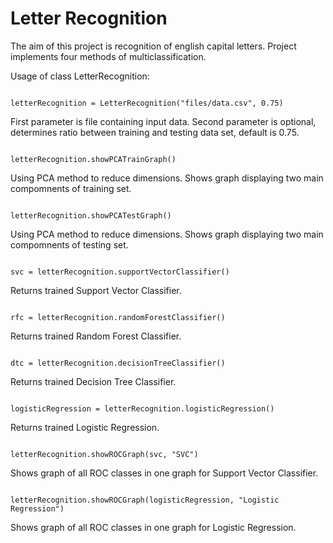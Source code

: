 # Letter Recognition
The aim of this project is recognition of english capital letters. Project implements four methods of multiclassification.

Usage of class LetterRecognition:

<code>
letterRecognition = LetterRecognition("files/data.csv", 0.75)
</code>
 
First parameter is file containing input data. Second parameter is optional, determines ratio between training and testing data set, default is 0.75.

<code>
letterRecognition.showPCATrainGraph()
</code>

Using PCA method to reduce dimensions. Shows graph displaying two main compomnents of training set.

<code>
letterRecognition.showPCATestGraph()
</code>

Using PCA method to reduce dimensions. Shows graph displaying two main compomnents of testing set.
 
<code>
svc = letterRecognition.supportVectorClassifier()
</code>

Returns trained Support Vector Classifier.

<code>
rfc = letterRecognition.randomForestClassifier()
</code>

Returns trained Random Forest Classifier.

<code>
dtc = letterRecognition.decisionTreeClassifier()
</code>

Returns trained Decision Tree Classifier.

<code>
logisticRegression = letterRecognition.logisticRegression()
</code>

Returns trained Logistic Regression.

<code>
letterRecognition.showROCGraph(svc, "SVC")
</code>

Shows graph of all ROC classes in one graph for Support Vector Classifier.

<code>
letterRecognition.showROCGraph(logisticRegression, "Logistic Regression")
</code>

Shows graph of all ROC classes in one graph for Logistic Regression.
